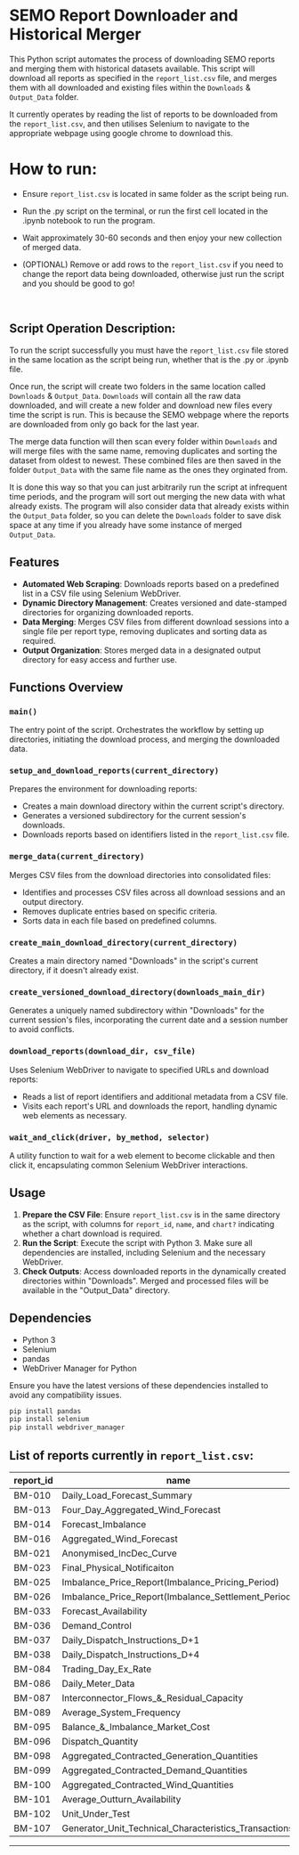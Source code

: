 # SEMO Report Downloader and Historical Merger

This Python script automates the process of downloading SEMO reports and merging them with historical datasets available. This script will download all reports as specified in the `report_list.csv` file, and merges them with all downloaded and existing files within the `Downloads` & `Output_Data` folder.

It currently operates by reading the list of reports to be downloaded from the `report_list.csv`, and then utilises Selenium to navigate to the appropriate webpage using google chrome to download this.

# **How to run:**
- Ensure `report_list.csv` is located in same folder as the script being run.
- Run the .py script on the terminal, or run the first cell located in the .ipynb notebook to run the program.
- Wait approximately 30-60 seconds and then enjoy your new collection of merged data.

- (OPTIONAL) Remove or add rows to the `report_list.csv` if you need to change the report data being downloaded, otherwise just run the script and you should be good to go!
<br>

## Script Operation Description:

To run the script successfully you must have the `report_list.csv` file stored in the same location as the script being run, whether that is the .py or .ipynb file. 

Once run, the script will create two folders in the same location called `Downloads` & `Output_Data`. `Downloads` will contain all the raw data downloaded, and will create a new folder and download new files every time the script is run. This is because the SEMO webpage where the reports are downloaded from only go back for the last year. 

The merge data function will then scan every folder within `Downloads` and will merge files with the same name, removing duplicates and sorting the dataset from oldest to newest. These combined files are then saved in the folder `Output_Data` with the same file name as the ones they orginated from. 

It is done this way so that you can just arbitrarily run the script at infrequent time periods, and the program will sort out merging the new data with what already exists. The program will also consider data that already exists within the `Output_Data` folder, so you can delete the `Downloads` folder to save disk space at any time if you already have some instance of merged `Output_Data`.
<br>

## Features

- **Automated Web Scraping**: Downloads reports based on a predefined list in a CSV file using Selenium WebDriver.
- **Dynamic Directory Management**: Creates versioned and date-stamped directories for organizing downloaded reports.
- **Data Merging**: Merges CSV files from different download sessions into a single file per report type, removing duplicates and sorting data as required.
- **Output Organization**: Stores merged data in a designated output directory for easy access and further use.

## Functions Overview

### `main()`
The entry point of the script. Orchestrates the workflow by setting up directories, initiating the download process, and merging the downloaded data.

### `setup_and_download_reports(current_directory)`
Prepares the environment for downloading reports:
- Creates a main download directory within the current script's directory.
- Generates a versioned subdirectory for the current session's downloads.
- Downloads reports based on identifiers listed in the `report_list.csv` file.

### `merge_data(current_directory)`
Merges CSV files from the download directories into consolidated files:
- Identifies and processes CSV files across all download sessions and an output directory.
- Removes duplicate entries based on specific criteria.
- Sorts data in each file based on predefined columns.

### `create_main_download_directory(current_directory)`
Creates a main directory named "Downloads" in the script's current directory, if it doesn't already exist.

### `create_versioned_download_directory(downloads_main_dir)`
Generates a uniquely named subdirectory within "Downloads" for the current session's files, incorporating the current date and a session number to avoid conflicts.

### `download_reports(download_dir, csv_file)`
Uses Selenium WebDriver to navigate to specified URLs and download reports:
- Reads a list of report identifiers and additional metadata from a CSV file.
- Visits each report's URL and downloads the report, handling dynamic web elements as necessary.

### `wait_and_click(driver, by_method, selector)`
A utility function to wait for a web element to become clickable and then click it, encapsulating common Selenium WebDriver interactions.

## Usage

1. **Prepare the CSV File**: Ensure `report_list.csv` is in the same directory as the script, with columns for `report_id`, `name`, and `chart?` indicating whether a chart download is required.
2. **Run the Script**: Execute the script with Python 3. Make sure all dependencies are installed, including Selenium and the necessary WebDriver.
3. **Check Outputs**: Access downloaded reports in the dynamically created directories within "Downloads". Merged and processed files will be available in the "Output_Data" directory.

## Dependencies

- Python 3
- Selenium
- pandas
- WebDriver Manager for Python

Ensure you have the latest versions of these dependencies installed to avoid any compatibility issues.

```python
pip install pandas
pip install selenium
pip install webdriver_manager
```

## List of reports currently in `report_list.csv`:

| report_id | name                                                   |
|-----------|--------------------------------------------------------|
| BM-010    | Daily_Load_Forecast_Summary                            |
| BM-013    | Four_Day_Aggregated_Wind_Forecast                      |
| BM-014    | Forecast_Imbalance                                     |
| BM-016    | Aggregated_Wind_Forecast                               |
| BM-021    | Anonymised_IncDec_Curve                                |
| BM-023    | Final_Physical_Notificaiton                            |
| BM-025    | Imbalance_Price_Report(Imbalance_Pricing_Period)       |
| BM-026    | Imbalance_Price_Report(Imbalance_Settlement_Period)    |
| BM-033    | Forecast_Availability                                  |
| BM-036    | Demand_Control                                         |
| BM-037    | Daily_Dispatch_Instructions_D+1                        |
| BM-038    | Daily_Dispatch_Instructions_D+4                        |
| BM-084    | Trading_Day_Ex_Rate                                    |
| BM-086    | Daily_Meter_Data                                       |
| BM-087    | Interconnector_Flows_&_Residual_Capacity               |
| BM-089    | Average_System_Frequency                               |
| BM-095    | Balance_&_Imbalance_Market_Cost                        |
| BM-096    | Dispatch_Quantity                                      |
| BM-098    | Aggregated_Contracted_Generation_Quantities            |
| BM-099    | Aggregated_Contracted_Demand_Quantities                |
| BM-100    | Aggregated_Contracted_Wind_Quantities                  |
| BM-101    | Average_Outturn_Availability                           |
| BM-102    | Unit_Under_Test                                        |
| BM-107    | Generator_Unit_Technical_Characteristics_Transactions  |
---

